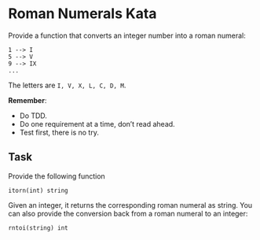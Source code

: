 # Roman Numerals Kata

Provide a function that converts an integer number into a roman numeral:

    1 --> I
    5 --> V
    9 --> IX
    ...

The letters are `I, V, X, L, C, D, M`.

__Remember__:

- Do TDD.
- Do one requirement at a time, don’t read ahead.
- Test first, there is no try.

## Task

Provide the following function

    itorn(int) string

Given an integer, it returns the corresponding roman numeral as string.
You can also provide the conversion back from a roman numeral to an integer:

    rntoi(string) int
